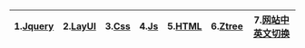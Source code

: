 #### 

| **1.**[**Jquery**](/ui/jquery.md) | **2.**[**LayUI**](/ui/layui.md) | **3.**[**Css**](/ui/css.md) | **4.**[**Js**](/ui/js.md) | 5.[**HTML**](/ui/html.md) | **6.**[**Ztree**](/ui/ztree.md) | **7.**[**网站中英文切换**](/ui/wang-zhan-zhong-ying-wen-qie-huan.md) |
| :---: | :---: | :---: | :---: | :---: | :---: | :---: |




